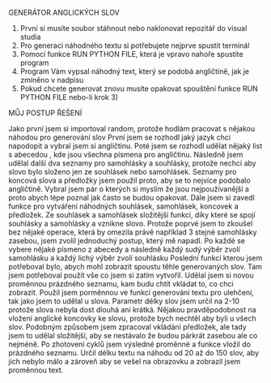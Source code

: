 GENERÁTOR ANGLICKÝCH SLOV

1) První si musíte soubor stáhnout nebo naklonovat repozitář do visual studia
2) Pro generaci náhodného textu si potřebujete nejprve spustit terminál
3) Pomocí funkce RUN PYTHON FILE, která je vpravo nahoře spustíte program
4) Program Vám vypsal náhodný text, který se podobá angličtině, jak je zmíněno v nadpisu
5) Pokud chcete generovat znovu musíte opakovat spouštění funkce RUN PYTHON FILE nebo-li krok 3)
 
MŮJ POSTUP ŘEŠENÍ
  
Jako první jsem si importoval random, protože hodlám pracovat s nějakou náhodou pro generování slov
První jsem se rozhodl jaký jazyk chci napodopit a vybral jsem si angličtinu.
Poté jsem se rozhodl udělat nějaký list s abecedou , kde jsou všechna písmena pro angličtinu.
Následně jsem udělal další dva seznamy pro samohlásky a souhlásky, protože nechci aby slovo bylo složeno jen ze souhlásek nebo samohlásek.
Seznamy pro koncová slova a předložky jsem použil proto, aby se to nejvíce podobalo angličtině. Vybral jsem pár o kterých si myslím že jsou nejpoužívanější a proto abych lépe poznal jak často se budou opakovat.
Dále jsem si zavedl funkce pro vytváření náhodných souhlásek, samohlásek, koncovek a předložek. Ze souhlásek a samohlásek složitější funkci, díky které se spojí souhlásky a samohlásky a vznikne slovo.
Protože poprvé jsem to zkoušel bez nějaké operace, která by omezila právě například 3 stejné samohlásky zasebou, jsem zvolil jednoduchý postup, který mě napadl. Po každé se vybere nějaké písmeno z abecedy a následně každý sudý výběr zvolí samohlásku a každý lichý výběr zvolí souhlásku
Poslední funkcí kterou jsem potřeboval bylo, abych mohl zobrazit spoustu těhle generovaných slov.
Tam jsem potřeboval použít vše co jsem si zatím vytvořil. Udělal jsem si novou proměnnou prázdného seznamu, kam budu chtít vkládat to, co chci zobrazit. Použil jsem porměnnou ve funkci generování textu pro ulehčení, tak jako jsem to udělal u slova. Parametr délky slov jsem určil na 2-10 protože slova nebyla dost dlouhá ani krátká.
Nějakou pravděpodobnost na vložení anglické koncovky ke slovu, protože bych nechtěl aby byli u všech slov. Podobným způsobem jsem zpracoval vkládání předložek, ale tady jsem to udělal složitější, aby se nestávalo že budou párkrát zasebou ale co nejméně.
Po zhotovení cyklů jsem výsledné proměnné a funkce vložil do prázdného seznamu. Určil délku textu na náhodu od 20 až do 150 slov, aby jich nebylo málo a zároveň aby se vešel na obrazovku a zobrazil jsem proměnnou text.
